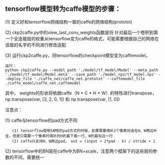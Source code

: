 ## tensorflow模型转为caffe模型的步骤：

(1) 定义好和tensorflow网络结构一致的caffe的网络结构(prototxt)

(2) ckp2caffe.py中的view_last_conv_weights函数是将 针对最后一个卷积到第一个全连接层的权重从tensorflow变为caffe的格式，可能需要根据自己的网络在该层的名字的不同进行修改适配

(3) 运行ckp2caffe.py，将tensorflow的checkpoint模型变为caffemodel，

```
运行：
python ckp2caffe.py --model_path './model/tf_model/Model' --meta_path './model/tf_model/Model.meta' --save_path './model_npz/tf_model.npz' --deploy_file './caffe_net/caffe_net.prototxt' --caffemodel_file ./caffe_model/caffe_net.caffemodel

```

其中， weights的形状将依据caffe（N * C * H * W）的特性进行transpose， np.transpose(var, [3, 2, 0, 1]) 和 np.transpose(var, [1, 0])


注意点：

(1) caffe与tensorflow的pad方式不同
```
   (1) tensorflow使用SAME的pad方式的时候，如果需要填补2个像素则会在H、W两边补全，但是只需要一个像素时填补的H的最下面一行、W的最右边一行
   (2) caffe只支持H、W两边pad， out = (input + 2*pad - k) / stride + 1
```

(2) tensorflow中的BN层在caffe中为BN+scale，注意两个框架下的这些层的参数的不同，需要统一
